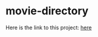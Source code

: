 # movie-directory

Here is the link to this project: [here](https://mukundsutar.github.io/movie-directory/)
